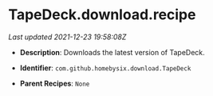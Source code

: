 # TapeDeck.download.recipe

_Last updated 2021-12-23 19:58:08Z_

- **Description**: Downloads the latest version of TapeDeck.

- **Identifier**: `com.github.homebysix.download.TapeDeck`

- **Parent Recipes**: `None`